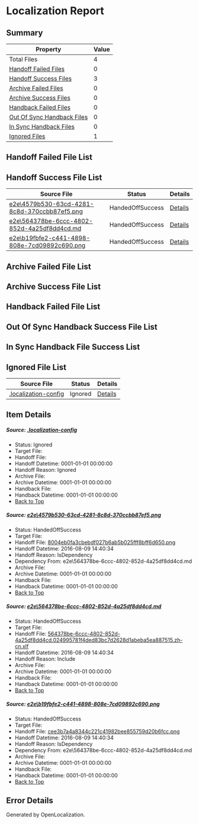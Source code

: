 # <a name='report-top'></a> Localization Report

## Summary
 Property | Value 
 -------- | ----- 
 Total Files | 4
[ Handoff Failed Files ](#handoff-failed-list)| 0
[ Handoff Success Files ](#handoff-success-list)| 3
[ Archive Failed Files ](#archive-failed-list)| 0
[ Archive Success Files ](#archive-success-list)| 0
[ Handback Failed Files ](#handback-failed-list)| 0
[ Out Of Sync Handback Files ](#outofsync-handback-success-list)| 0
[ In Sync Handback Files ](#insync-handback-success-list)| 0
[ Ignored Files ](#ignored-list)| 1

## <a name='handoff-failed-list'></a> Handoff Failed File List

## <a name='handoff-success-list'></a> Handoff Success File List
 Source File | Status | Details 
 ----------- | ------ | ------- 
 [e2e\4579b530-63cd-4281-8c8d-370ccbb87ef5.png](https://github.com/OpenLocalizationTestOrg/oltest/blob/8a30c256d990fb20e5541b39bd83a94f6d5a9936/e2e/4579b530-63cd-4281-8c8d-370ccbb87ef5.png) | HandedOffSuccess | [Details](#8004eb0fa3cbebdf027b6ab5b025fff8bff6d6501)
 [e2e\564378be-6ccc-4802-852d-4a25df8dd4cd.md](https://github.com/OpenLocalizationTestOrg/oltest/blob/8a30c256d990fb20e5541b39bd83a94f6d5a9936/e2e/564378be-6ccc-4802-852d-4a25df8dd4cd.md) | HandedOffSuccess | [Details](#9ee6b232fbb3e95fe6162416cbc4accc347eefd52)
 [e2e\b19fbfe2-c441-4898-808e-7cd09892c690.png](https://github.com/OpenLocalizationTestOrg/oltest/blob/8a30c256d990fb20e5541b39bd83a94f6d5a9936/e2e/b19fbfe2-c441-4898-808e-7cd09892c690.png) | HandedOffSuccess | [Details](#cee3b7a4a8344c221c41982bee855759d20b6fcc3)

## <a name='archive-failed-list'></a> Archive Failed File List

## <a name='archive-success-list'></a> Archive Success File List

## <a name='handback-failed-list'></a> Handback Failed File List

## <a name='outofsync-handback-success-list'></a> Out Of Sync Handback Success File List

## <a name='insync-handback-success-list'></a> In Sync Handback File Success List

## <a name='ignored-list'></a> Ignored File List
 Source File | Status | Details 
 ----------- | ------ | ------- 
 [.localization-config](https://github.com/OpenLocalizationTestOrg/oltest/blob/8a30c256d990fb20e5541b39bd83a94f6d5a9936/.localization-config) | Ignored | [Details](#3d4f252ac210baf56311d7e97dcc2db10974dbd20)

## Item Details
##### <a name='3d4f252ac210baf56311d7e97dcc2db10974dbd20'></a> Source: [.localization-config](https://github.com/OpenLocalizationTestOrg/oltest/blob/8a30c256d990fb20e5541b39bd83a94f6d5a9936/.localization-config)
* Status: Ignored
* Target File: 
* Handoff File: 
* Handoff Datetime: 0001-01-01 00:00:00
* Handoff Reason: Ignored
* Archive File: 
* Archive Datetime: 0001-01-01 00:00:00
* Handback File: 
* Handback Datetime: 0001-01-01 00:00:00
* [Back to Top](#report-top)

##### <a name='8004eb0fa3cbebdf027b6ab5b025fff8bff6d6501'></a> Source: [e2e\4579b530-63cd-4281-8c8d-370ccbb87ef5.png](https://github.com/OpenLocalizationTestOrg/oltest/blob/8a30c256d990fb20e5541b39bd83a94f6d5a9936/e2e/4579b530-63cd-4281-8c8d-370ccbb87ef5.png)
* Status: HandedOffSuccess
* Target File: 
* Handoff File: [8004eb0fa3cbebdf027b6ab5b025fff8bff6d650.png](https://github.com/OpenLocalizationTestOrg/olhandoff-e2e/blob/b84af5d3e56b334e2d8ac4fd0c36b8722db3fc78/ol-handoff/OpenLocalizationTestOrg/ol-test-zhcn/ci/ht/8004eb0fa3cbebdf027b6ab5b025fff8bff6d650.png)
* Handoff Datetime: 2016-08-09 14:40:34
* Handoff Reason: IsDependency
* Dependency From: e2e\564378be-6ccc-4802-852d-4a25df8dd4cd.md
* Archive File: 
* Archive Datetime: 0001-01-01 00:00:00
* Handback File: 
* Handback Datetime: 0001-01-01 00:00:00
* [Back to Top](#report-top)

##### <a name='9ee6b232fbb3e95fe6162416cbc4accc347eefd52'></a> Source: [e2e\564378be-6ccc-4802-852d-4a25df8dd4cd.md](https://github.com/OpenLocalizationTestOrg/oltest/blob/8a30c256d990fb20e5541b39bd83a94f6d5a9936/e2e/564378be-6ccc-4802-852d-4a25df8dd4cd.md)
* Status: HandedOffSuccess
* Target File: 
* Handoff File: [564378be-6ccc-4802-852d-4a25df8dd4cd.024995781f4ded83bc7d2628d1abeba5ea887515.zh-cn.xlf](https://github.com/OpenLocalizationTestOrg/olhandoff-e2e/blob/b84af5d3e56b334e2d8ac4fd0c36b8722db3fc78/ol-handoff/OpenLocalizationTestOrg/ol-test-zhcn/ci/ht/564378be-6ccc-4802-852d-4a25df8dd4cd.024995781f4ded83bc7d2628d1abeba5ea887515.zh-cn.xlf)
* Handoff Datetime: 2016-08-09 14:40:34
* Handoff Reason: Include
* Archive File: 
* Archive Datetime: 0001-01-01 00:00:00
* Handback File: 
* Handback Datetime: 0001-01-01 00:00:00
* [Back to Top](#report-top)

##### <a name='cee3b7a4a8344c221c41982bee855759d20b6fcc3'></a> Source: [e2e\b19fbfe2-c441-4898-808e-7cd09892c690.png](https://github.com/OpenLocalizationTestOrg/oltest/blob/8a30c256d990fb20e5541b39bd83a94f6d5a9936/e2e/b19fbfe2-c441-4898-808e-7cd09892c690.png)
* Status: HandedOffSuccess
* Target File: 
* Handoff File: [cee3b7a4a8344c221c41982bee855759d20b6fcc.png](https://github.com/OpenLocalizationTestOrg/olhandoff-e2e/blob/b84af5d3e56b334e2d8ac4fd0c36b8722db3fc78/ol-handoff/OpenLocalizationTestOrg/ol-test-zhcn/ci/ht/cee3b7a4a8344c221c41982bee855759d20b6fcc.png)
* Handoff Datetime: 2016-08-09 14:40:34
* Handoff Reason: IsDependency
* Dependency From: e2e\564378be-6ccc-4802-852d-4a25df8dd4cd.md
* Archive File: 
* Archive Datetime: 0001-01-01 00:00:00
* Handback File: 
* Handback Datetime: 0001-01-01 00:00:00
* [Back to Top](#report-top)


## Error Details

Generated by OpenLocalization.
